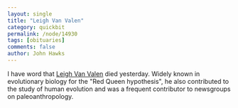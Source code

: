 ```yaml
---
layout: single 
title: "Leigh Van Valen" 
category: quickbit
permalink: /node/14930
tags: [obituaries] 
comments: false 
author: John Hawks 
---
```


I have word that <a href="http://en.wikipedia.org/wiki/Leigh_Van_Valen">Leigh Van Valen</a> died yesterday. Widely known in evolutionary biology for the "Red Queen hypothesis", he also contributed to the study of human evolution and was a frequent contributor to newsgroups on paleoanthropology. 

